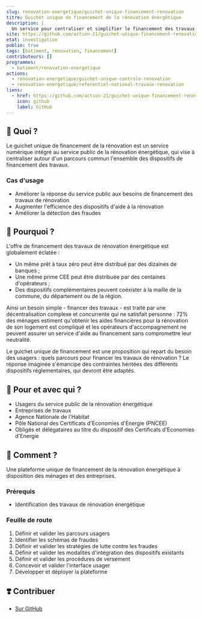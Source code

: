 ```yaml
---
slug: renovation-energetique/guichet-unique-financement-renovation
titre: Guichet unique de financement de la rénovation énergétique
description: |
  Un service pour centraliser et simplifier le financement des travaux de rénovation énergétique de l'habitat.
site: https://github.com/action-21/guichet-unique-financement-renovation
etat: investigation
publie: true
tags: [batiment, renovation, financement]
contributeurs: []
programmes:
  - batiment/renovation-energetique
actions:
  - renovation-energetique/guichet-unique-controle-renovation
  - renovation-energetique/referentiel-national-travaux-renovation
liens:
  - href: https://github.com/action-21/guichet-unique-financement-renovation
    icon: github
    label: GitHub
---
```


## 🎯 Quoi ?

Le guichet unique de financement de la rénovation est un service numérique intégré au service public de la rénovation énergétique, qui vise à centraliser autour d'un parcours commun l'ensemble des dispositifs de financement des travaux.

### Cas d'usage

- Améliorer la réponse du service public aux besoins de financement des travaux de rénovation
- Augmenter l'efficience des dispositifs d'aide à la rénovation
- Améliorer la détection des fraudes

## 💬 Pourquoi ?

L'offre de financement des travaux de rénovation énergétique est globalement éclatée :

- Un même prêt à taux zéro peut être distribué par des dizaines de banques ;
- Une même prime CEE peut être distribuée par des centaines d'opérateurs ;
- Des dispositifs complémentaires peuvent coéxister à la maille de la commune, du département ou de la région.

Ainsi un besoin simple - financer des travaux - est traité par une décentralisation complexe et concurrente qui ne satisfait personne : 72% des ménages estiment qu'obtenir les aides financières pour la rénovation de son logement est compliqué et les opérateurs d'accompagnement ne peuvent assurer un service d'aide au financement sans compromettre leur neutralité.

Le guichet unique de financement est une proposition qui repart du besoin des usagers : quels parcours pour financer les travaux de rénovation ? Le réponse imaginée s'émancipe des contraintes héritées des différents dispositifs réglementaires, qui devront être adaptés.

## 🤝 Pour et avec qui ?

- Usagers du service public de la rénovation énergétique
- Entreprises de travaux
- Agence Nationale de l'Habitat
- Pôle National des Certificats d'Economies d'Energie (PNCEE)
- Obligés et délégataires au titre du dispositif des Certificats d'Economies d'Energie

## 🚀 Comment ?

Une plateforme unique de financement de la rénovation énergétique à disposition des ménages et des entreprises.

### Prérequis

- Identification des travaux de rénovation énergétique

### Feuille de route

1. Définir et valider les parcours usagers
2. Identifier les schémas de fraudes
3. Définir et valider les stratégies de lutte contre les fraudes
4. Définir et valider les modalités d'intégration des dispositifs existants
5. Définir et valider les procédures de versement
6. Concevoir et valider l'interface usager
7. Développer et déployer la plateforme

## ❣️ Contribuer

- [Sur GitHub](https://github.com/action-21/guichet-unique-financement-renovation)

